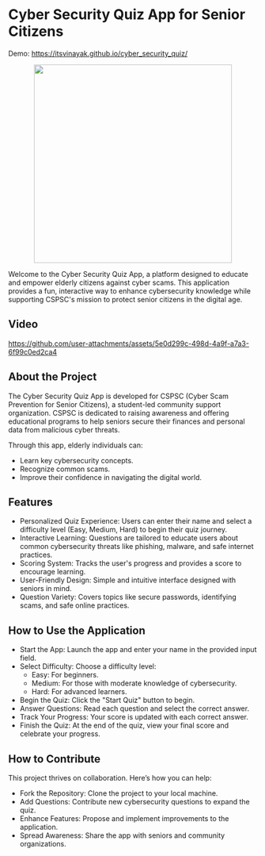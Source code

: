 # Cyber Security Quiz App for Senior Citizens

Demo: https://itsvinayak.github.io/cyber_security_quiz/

<div align="center">
<img width="400" src="https://github.com/user-attachments/assets/450df013-9bb8-4466-ab07-8046a2be04e3">
</div>


Welcome to the Cyber Security Quiz App, a platform designed to educate and empower elderly citizens against cyber scams. This application provides a fun, interactive way to enhance cybersecurity knowledge while supporting CSPSC's mission to protect senior citizens in the digital age.

## Video


https://github.com/user-attachments/assets/5e0d299c-498d-4a9f-a7a3-6f99c0ed2ca4



## About the Project

The Cyber Security Quiz App is developed for CSPSC (Cyber Scam Prevention for Senior Citizens), a student-led community support organization. CSPSC is dedicated to raising awareness and offering educational programs to help seniors secure their finances and personal data from malicious cyber threats.

Through this app, elderly individuals can:

- Learn key cybersecurity concepts.
- Recognize common scams.
- Improve their confidence in navigating the digital world.

## Features

- Personalized Quiz Experience: Users can enter their name and select a difficulty level (Easy, Medium, Hard) to begin their quiz journey.
- Interactive Learning: Questions are tailored to educate users about common cybersecurity threats like phishing, malware, and safe internet practices.
- Scoring System: Tracks the user's progress and provides a score to encourage learning.
- User-Friendly Design: Simple and intuitive interface designed with seniors in mind.
- Question Variety: Covers topics like secure passwords, identifying scams, and safe online practices.

## How to Use the Application

- Start the App: Launch the app and enter your name in the provided input field.
- Select Difficulty: Choose a difficulty level:
  - Easy: For beginners.
  - Medium: For those with moderate knowledge of cybersecurity.
  - Hard: For advanced learners.
- Begin the Quiz: Click the "Start Quiz" button to begin.
- Answer Questions: Read each question and select the correct answer.
- Track Your Progress: Your score is updated with each correct answer.
- Finish the Quiz: At the end of the quiz, view your final score and celebrate your progress.

## How to Contribute

This project thrives on collaboration. Here’s how you can help:

- Fork the Repository: Clone the project to your local machine.
- Add Questions: Contribute new cybersecurity questions to expand the quiz.
- Enhance Features: Propose and implement improvements to the application.
- Spread Awareness: Share the app with seniors and community organizations.
